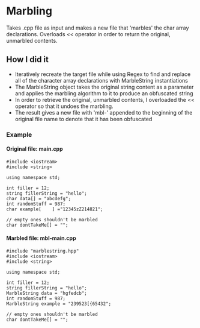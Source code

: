 # Marbling
Takes .cpp file as input and makes a new file that 'marbles' the char array declarations. Overloads << operator in order to return the original, unmarbled contents.

## How I did it
  * Iteratively recreate the target file while using Regex to find and replace all of the character array declarations with MarbleString instantiations
  * The MarbleString object takes the original string content as a parameter and applies the marbling algorithm to it to produce an obfuscated string
  * In order to retrieve the original, unmarbled contents, I overloaded the << operator so that it undoes the marbling.
  * The result gives a new file with 'mbl-' appended to the beginning of the original file name to denote that it has been obfuscated

### Example
#### Original file: main.cpp
```
#include <iostream>
#include <string>

using namespace std;

int filler = 12;
string fillerString = "hello";
char data[] = "abcdefg";
int randomStuff = 987;
char example[    ] ="12345zZ214821";

// empty ones shouldn't be marbled
char dontTakeMe[] = "";
```

#### Marbled file: mbl-main.cpp
```
#include "marblestring.hpp"
#include <iostream>
#include <string>

using namespace std;

int filler = 12;
string fillerString = "hello";
MarbleString data = "hgfedcb";
int randomStuff = 987;
MarbleString example = "239523[{65432";

// empty ones shouldn't be marbled
char dontTakeMe[] = "";
```
